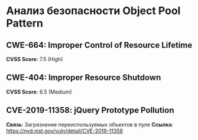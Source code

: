 # Анализ безопасности Object Pool Pattern

## CWE-664: Improper Control of Resource Lifetime
**CVSS Score**: 7.5 (High)

## CWE-404: Improper Resource Shutdown
**CVSS Score**: 6.5 (Medium)

## CVE-2019-11358: jQuery Prototype Pollution
**Связь**: Загрязнение переиспользуемых объектов в пуле
**Ссылка**: https://nvd.nist.gov/vuln/detail/CVE-2019-11358
